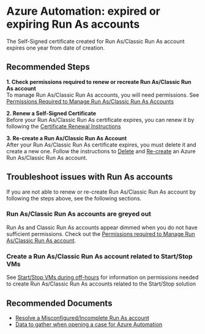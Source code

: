 <properties
  pagetitle="Azure Automation: expired or expiring Run As accounts "
  service="microsoft.automation"
  resource="automationaccounts"
  ms.author="riyadav"
  selfhelptype="Generic"
  supporttopicids="32628007,32628011,32635010,32635015,32782940"
  resourcetags=""
  productpesids="15607"
  cloudenvironments="blackforest,fairfax,public,usnat,ussec,mooncake"
  disableclouds=""
  articleid="fbf1c295-d499-4593-bfa9-c41bf607f19c"
  ownershipid="Compute_Automation" />
# Azure Automation: expired or expiring Run As accounts 
The Self-Signed certificate created for Run As/Classic Run As account expires one year from date of creation. 

## **Recommended Steps**

**1. Check permissions required to renew or recreate Run As/Classic Run As account**<br>
   To manage Run As/Classic Run As accounts, you will need permissions. See [Permissions Required to Manage Run As/Classic Run As Accounts](https://docs.microsoft.com/azure/automation/automation-security-overview#permissions)

**2. Renew a Self-Signed Certificate**<br>
   Before your Run As/Classic Run As certificate expires, you can renew it by following the [Certificate Renewal Instructions](https://docs.microsoft.com/azure/automation/manage-runas-account#cert-renewal)

**3. Re-create a Run As/Classic Run As Account**<br>
   After your Run As/Classic Run As certificate expires, you must delete it and create a new one. Follow the instructions to [Delete](https://docs.microsoft.com/azure/automation/delete-run-as-account) and [Re-create](https://docs.microsoft.com/azure/automation/create-run-as-account) an Azure Run As/Classic Run As account.


## Troubleshoot issues with Run As accounts
If you are not able to renew or re-create Run As/Classic Run As account by following the steps above, see the following sections.

### **Run As/Classic Run As accounts are greyed out**
Run As and Classic Run As accounts appear dimmed when you do not have sufficient permissions. Check out the [Permissions required to Manage Run As/Classic Run As account](https://docs.microsoft.com/azure/automation/automation-security-overview#permissions).

### **Create a Run As/Classic Run As account related to Start/Stop VMs**
See [Start/Stop VMs during off-hours](https://docs.microsoft.com/azure/automation/automation-solution-vm-management) for information on permissions needed to create Run As/Classic Run As accounts related to the Start/Stop solution

## **Recommended Documents**

* [Resolve a Misconfigured/Incomplete Run As account](https://docs.microsoft.com/azure/automation/manage-runas-account#resolve-misconfiguration-issues-for-run-as-accounts)<br>
* [Data to gather when opening a case for Azure Automation](https://docs.microsoft.com/azure/automation/troubleshoot/collect-data-microsoft-azure-automation-case)
